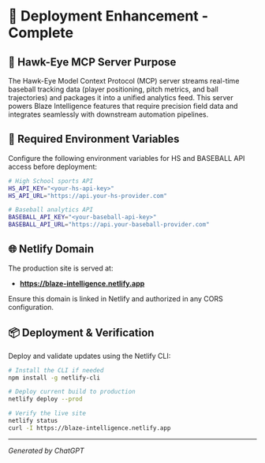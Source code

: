 # 🚀 Deployment Enhancement - Complete

## 🎯 Hawk-Eye MCP Server Purpose
The Hawk-Eye Model Context Protocol (MCP) server streams real-time baseball tracking data (player positioning, pitch metrics, and ball trajectories) and packages it into a unified analytics feed. This server powers Blaze Intelligence features that require precision field data and integrates seamlessly with downstream automation pipelines.

## 🔐 Required Environment Variables
Configure the following environment variables for HS and BASEBALL API access before deployment:

```bash
# High School sports API
HS_API_KEY="<your-hs-api-key>"
HS_API_URL="https://api.your-hs-provider.com"

# Baseball analytics API
BASEBALL_API_KEY="<your-baseball-api-key>"
BASEBALL_API_URL="https://api.your-baseball-provider.com"
```

## 🌐 Netlify Domain
The production site is served at:

- **https://blaze-intelligence.netlify.app**

Ensure this domain is linked in Netlify and authorized in any CORS configuration.

## 📦 Deployment & Verification
Deploy and validate updates using the Netlify CLI:

```bash
# Install the CLI if needed
npm install -g netlify-cli

# Deploy current build to production
netlify deploy --prod

# Verify the live site
netlify status
curl -I https://blaze-intelligence.netlify.app
```

---
*Generated by ChatGPT*
